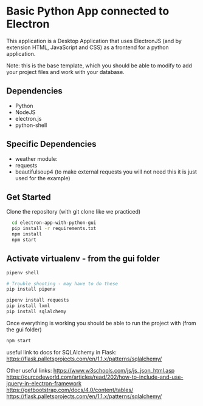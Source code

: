 # Basic Python App connected to Electron

This application is a Desktop Application that uses ElectronJS (and by extension HTML, JavaScript and CSS) as a frontend for a python application.

Note: this is the base template, which you should be able to modify to add your project files and work with your database.

## Dependencies

- Python
- NodeJS
- electron.js
- python-shell

## Specific Dependencies

- weather module:
- requests
- beautifulsoup4 (to make external requests you will not need this it is just used for the example)

## Get Started
Clone the repository (with git clone like we practiced)

```sh
  cd electron-app-with-python-gui
  pip install -r requirements.txt
  npm install
  npm start
```

## Activate virtualenv - from the gui folder

```sh
pipenv shell

# Trouble shooting - may have to do these
pip install pipenv

pipenv install requests
pip install lxml
pip install sqlalchemy
```

Once everything is working you should be able to run the project with (from the gui folder)

```sh
npm start
```

useful link to docs for SQLAlchemy in Flask:
https://flask.palletsprojects.com/en/1.1.x/patterns/sqlalchemy/

Other useful links:
https://www.w3schools.com/js/js_json_html.asp
https://ourcodeworld.com/articles/read/202/how-to-include-and-use-jquery-in-electron-framework
https://getbootstrap.com/docs/4.0/content/tables/
https://flask.palletsprojects.com/en/1.1.x/patterns/sqlalchemy/
